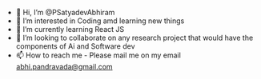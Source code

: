 - 👋 Hi, I’m @PSatyadevAbhiram
- 👀 I’m interested in Coding amd learning new things
- 🌱 I’m currently learning React JS
- 💞️ I’m looking to collaborate on any research project that would have the components of Ai and Software dev
- 📫 How to reach me - Please mail me on my email abhi.pandravada@gmail.com

<!---
PSatyadevAbhiram/PSatyadevAbhiram is a ✨ special ✨ repository because its `README.md` (this file) appears on your GitHub profile.
You can click the Preview link to take a look at your changes.
--->
